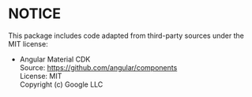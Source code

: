 # NOTICE

This package includes code adapted from third-party sources under the MIT license:

- Angular Material CDK  
  Source: https://github.com/angular/components  
  License: MIT  
  Copyright (c) Google LLC
